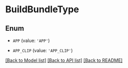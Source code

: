 # BuildBundleType


## Enum

* `APP` (value: `'APP'`)

* `APP_CLIP` (value: `'APP_CLIP'`)

[[Back to Model list]](../README.md#documentation-for-models) [[Back to API list]](../README.md#documentation-for-api-endpoints) [[Back to README]](../README.md)


